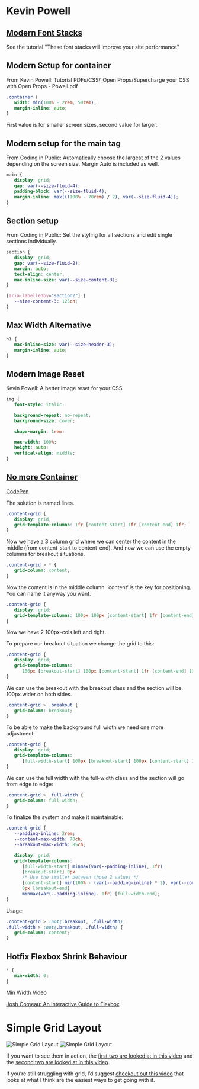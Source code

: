 # Kevin Powell

## [Modern Font Stacks](https://modernfontstacks.com/)

See the tutorial "These font stacks will improve your site performance"

## Modern Setup for container

From Kevin Powell: Tutorial PDFs/CSS/_Open Props/Supercharge your CSS with Open Props - Powell.pdf

~~~css
.container {
   width: min(100% - 2rem, 50rem);
   margin-inline: auto;
}
~~~

First value is for smaller screen sizes, second value for larger.

## Modern setup for the main tag

From Coding in Public: Automatically choose the largest of the 2 values depending on the screen size. Margin Auto is included as well.

~~~css
main {
   display: grid;
   gap: var(--size-fluid-4);
   padding-block: var(--size-fluid-4);
   margin-inline: max(((100% - 70rem) / 2), var(--size-fluid-4));
}
~~~

## Section setup

From Coding in Public: Set the styling for all sections and edit single sections individually.

~~~css
section {
   display: grid;
   gap: var(--size-fluid-2);
   margin: auto;
   text-align: center;
   max-inline-size: var(--size-content-3);
}
~~~
~~~css
[aria-labelledby="section2"] {
   --size-content-3: 125ch;
}
~~~

## Max Width Alternative

~~~css
h1 {
   max-inline-size: var(--size-header-3);
   margin-inline: auto;
}
~~~

## Modern Image Reset

Kevin Powell: A better image reset for your CSS

~~~css
img {
   font-style: italic;

   background-repeat: no-repeat;
   background-size: cover;

   shape-margin: 1rem;

   max-width: 100%;
   height: auto;
   vertical-align: middle;
}
~~~

## [No more Container](https://youtu.be/c13gpBrnGEw)

[CodePen](https://codepen.io/kevinpowell/pen/ExrZrrw)

The solution is named lines.

~~~css
.content-grid {
   display: grid;
   grid-template-columns: 1fr [content-start] 1fr [content-end] 1fr;
}
~~~

Now we have a 3 column grid where we can center the content in the middle (from content-start to content-end). And now we can use the empty columns for breakout situations.

~~~css
.content-grid > * {
   grid-column: content;
}
~~~

Now the content is in the middle column. ‘content‘ is the key for positioning. You can name it anyway you want.

~~~css
.content-grid {
   display: grid;
   grid-template-columns: 100px 100px [content-start] 1fr [content-end] 100px 100px;
}
~~~

Now we have 2 100px-cols left and right.

To prepare our breakout situation we change the grid to this:

~~~css
.content-grid {
   display: grid;
   grid-template-columns:
      100px [breakout-start] 100px [content-start] 1fr [content-end] 100px [breakout-end] 100px;
}
~~~

We can use the breakout with the breakout class and the section will be 100px wider on both sides.

~~~css
.content-grid > .breakout {
   grid-column: breakout;
}
~~~

To be able to make the background full width we need one more adjustment:

~~~css
.content-grid {
   display: grid;
   grid-template-columns:
      [full-width-start] 100px [breakout-start] 100px [content-start] 1fr [content-end] 100px [breakout-end] 100px [full-width-end];
}
~~~

We can use the full width with the full-width class and the section will go from edge to edge:

~~~css
.content-grid > .full-width {
   grid-column: full-width;
}
~~~

To finalize the system and make it maintainable:

~~~css
.content-grid {
   --padding-inline: 2rem;
   --content-max-width: 70ch;
   --breakout-max-width: 85ch;

   display: grid;
   grid-template-columns:
      [full-width-start] minmax(var(--padding-inline), 1fr)
      [breakout-start] 0px
      /* Use the smaller between those 2 values */
      [content-start] min(100% - (var(--padding-inline) * 2), var(--content-max-width)) [content-end]
      0px [breakout-end]
      minmax(var(--padding-inline). 1fr) [full-width-end];
}
~~~

Usage:

~~~css
.content-grid > :not(.breakout, .full-width),
.full-width > :not(.breakout, .full-width) {
   grid-column: content;
}
~~~

## Hotfix Flexbox Shrink Behaviour

~~~css
* {
   min-width: 0;
}
~~~

[Min Width Video](https://youtu.be/cH8VbLM1958)

[Josh Comeau: An Interactive Guide to Flexbox](https://www.joshwcomeau.com/css/interactive-guide-to-flexbox/)

# Simple Grid Layout

![Simple Grid Layout](https://bilder.leomerkel.de/simple%20grid%20layouts/simple-grid-layouts1.jpg)
![Simple Grid Layout](https://bilder.leomerkel.de/simple%20grid%20layouts/simple-grid-layouts2.jpg)

If you want to see them in action, the [first two are looked at in this video](https://youtu.be/r1IitKbJRFE) and the [second two are looked at in this video](https://youtu.be/JHregeIsjPQ).

If you’re still struggling with grid, I’d suggest [checkout out this video](https://youtu.be/rg7Fvvl3taU) that looks at what I think are the easiest ways to get going with it.
